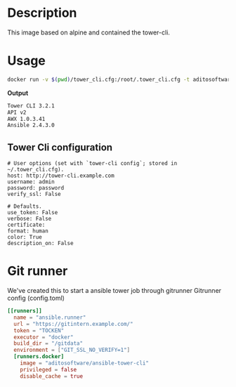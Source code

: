 # Description
This image based on alpine and contained the tower-cli.

# Usage

```bash
docker run -v $(pwd)/tower_cli.cfg:/root/.tower_cli.cfg -t aditosoftware/ansible-tower-cli sh -c "tower-cli version"
```
**Output**
```bash
Tower CLI 3.2.1
API v2
AWX 1.0.3.41
Ansible 2.4.3.0
```

## Tower Cli configuration
```
# User options (set with `tower-cli config`; stored in ~/.tower_cli.cfg).
host: http://tower-cli.example.com
username: admin
password: password
verify_ssl: False

# Defaults.
use_token: False
verbose: False
certificate:
format: human
color: True
description_on: False
```

# Git runner
We've created this to start a ansible tower job through gitrunner
Gitrunner config (config.toml)

```toml
[[runners]]
  name = "ansible.runner"
  url = "https://gitintern.example.com/"
  token = "TOCKEN"
  executor = "docker"
  build_dir = "/gitdata"
  environment = ["GIT_SSL_NO_VERIFY=1"]
  [runners.docker]
    image = "aditosoftware/ansible-tower-cli"
    privileged = false
    disable_cache = true
```
